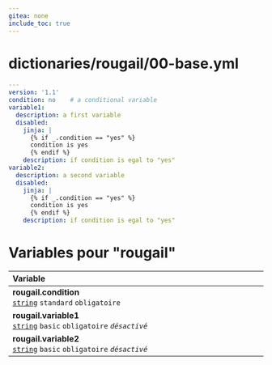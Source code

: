 ```yaml
---
gitea: none
include_toc: true
---
```

# dictionaries/rougail/00-base.yml

```yaml
---
version: '1.1'
condition: no    # a conditional variable
variable1:
  description: a first variable
  disabled:
    jinja: |
      {% if _.condition == "yes" %}
      condition is yes
      {% endif %}
    description: if condition is egal to "yes"
variable2:
  description: a second variable
  disabled:
    jinja: |
      {% if _.condition == "yes" %}
      condition is yes
      {% endif %}
    description: if condition is egal to "yes"
```
# Variables pour "rougail"

| Variable&nbsp;&nbsp;&nbsp;&nbsp;&nbsp;&nbsp;&nbsp;&nbsp;&nbsp;&nbsp;&nbsp;&nbsp;&nbsp;&nbsp;&nbsp;&nbsp;&nbsp;&nbsp;&nbsp;&nbsp;&nbsp;&nbsp;&nbsp;&nbsp;&nbsp;&nbsp;&nbsp;&nbsp;&nbsp;&nbsp;&nbsp;&nbsp;&nbsp;&nbsp;&nbsp;&nbsp;&nbsp;&nbsp;&nbsp;&nbsp;&nbsp;&nbsp;&nbsp;&nbsp;&nbsp;&nbsp;&nbsp;&nbsp;&nbsp;&nbsp;&nbsp;&nbsp;&nbsp;&nbsp;&nbsp;&nbsp;&nbsp;&nbsp;&nbsp;&nbsp;&nbsp;&nbsp;&nbsp;&nbsp;&nbsp;&nbsp;&nbsp;&nbsp;&nbsp;&nbsp;&nbsp;&nbsp;&nbsp;&nbsp;&nbsp;&nbsp;&nbsp;&nbsp;&nbsp;&nbsp;&nbsp;&nbsp;&nbsp;&nbsp;&nbsp;&nbsp;&nbsp;&nbsp;&nbsp;&nbsp;&nbsp;&nbsp;&nbsp;&nbsp;&nbsp;&nbsp;&nbsp;&nbsp;&nbsp;&nbsp;&nbsp;&nbsp;&nbsp;&nbsp;&nbsp;&nbsp;&nbsp;&nbsp;&nbsp;&nbsp;&nbsp;   | Description&nbsp;&nbsp;&nbsp;&nbsp;&nbsp;&nbsp;&nbsp;&nbsp;&nbsp;&nbsp;&nbsp;&nbsp;&nbsp;&nbsp;&nbsp;&nbsp;&nbsp;&nbsp;&nbsp;&nbsp;&nbsp;&nbsp;&nbsp;&nbsp;&nbsp;&nbsp;&nbsp;&nbsp;&nbsp;&nbsp;&nbsp;&nbsp;&nbsp;&nbsp;&nbsp;&nbsp;&nbsp;&nbsp;&nbsp;&nbsp;&nbsp;&nbsp;&nbsp;&nbsp;&nbsp;&nbsp;&nbsp;&nbsp;&nbsp;&nbsp;&nbsp;&nbsp;&nbsp;&nbsp;&nbsp;&nbsp;&nbsp;&nbsp;&nbsp;&nbsp;&nbsp;&nbsp;&nbsp;&nbsp;&nbsp;&nbsp;&nbsp;&nbsp;&nbsp;&nbsp;&nbsp;&nbsp;&nbsp;&nbsp;&nbsp;&nbsp;&nbsp;&nbsp;&nbsp;&nbsp;&nbsp;&nbsp;&nbsp;&nbsp;&nbsp;&nbsp;&nbsp;&nbsp;&nbsp;&nbsp;&nbsp;&nbsp;&nbsp;&nbsp;&nbsp;&nbsp;&nbsp;&nbsp;&nbsp;&nbsp;&nbsp;&nbsp;&nbsp;&nbsp;&nbsp;&nbsp;&nbsp;&nbsp;   |
|------------------------------------------------------------------------------------------------------------------------------------------------------------------------------------------------------------------------------------------------------------------------------------------------------------------------------------------------------------------------------------------------------------------------------------------------------------------------------------------------------------------------------------------------------------------------------------------------------------------------------------------------------------------------------------------------------|---------------------------------------------------------------------------------------------------------------------------------------------------------------------------------------------------------------------------------------------------------------------------------------------------------------------------------------------------------------------------------------------------------------------------------------------------------------------------------------------------------------------------------------------------------------------------------------------------------------------------------------------------------------------------------------|
| **rougail.condition**<br/>[`string`](https://rougail.readthedocs.io/en/latest/variable.html#variables-types) `standard` `obligatoire`                                                                                                                                                                                                                                                                                                                                                                                                                                                                                                                                                                | A conditional variable.<br/>**Défaut**: no                                                                                                                                                                                                                                                                                                                                                                                                                                                                                                                                                                                                                                            |
| **rougail.variable1**<br/>[`string`](https://rougail.readthedocs.io/en/latest/variable.html#variables-types) `basic` `obligatoire` _`désactivé`_                                                                                                                                                                                                                                                                                                                                                                                                                                                                                                                                                     | A first variable.<br/>**Désactivé**: if condition is egal to "yes".                                                                                                                                                                                                                                                                                                                                                                                                                                                                                                                                                                                                                   |
| **rougail.variable2**<br/>[`string`](https://rougail.readthedocs.io/en/latest/variable.html#variables-types) `basic` `obligatoire` _`désactivé`_                                                                                                                                                                                                                                                                                                                                                                                                                                                                                                                                                     | A second variable.<br/>**Désactivé**: if condition is egal to "yes".                                                                                                                                                                                                                                                                                                                                                                                                                                                                                                                                                                                                                  |


